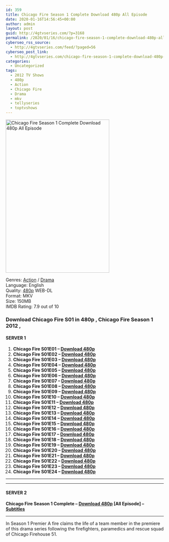 ```yaml
---
id: 359
title: Chicago Fire Season 1 Complete Download 480p All Episode
date: 2020-01-16T14:56:45+00:00
author: admin
layout: post
guid: http://4gtvseries.com/?p=3168
permalink: /2020/01/16/chicago-fire-season-1-complete-download-480p-all-episode-2/
cyberseo_rss_source:
  - http://4gtvseries.com/feed/?paged=56
cyberseo_post_link:
  - http://4gtvseries.com/chicago-fire-season-1-complete-download-480p-all-episode/
categories:
  - Uncategorized
tags:
  - 2012 TV Shows
  - 480p
  - Action
  - Chicago Fire
  - Drama
  - mkv
  - tellyseries
  - toptvshows
---
```

<img loading="lazy" class="aligncenter" src="https://1.bp.blogspot.com/-8BC4lJ4APts/XiB4sJQqKII/AAAAAAAAA4Y/Uqt2ofOM5v8-2sWPzuNJ7nt6Zk3hSPxqACK4BGAYYCw/s1600/Chicago%2BFire%2BSeason%2B1.jpg" alt="Chicago Fire Season 1 Complete Download 480p All Episode" width="330" height="488" />

Genres: <a href="http://4gtvseries.com/tag/action/" data-wpel-link="internal">Action</a> /&nbsp;<a href="http://4gtvseries.com/tag/drama/" data-wpel-link="internal">Drama</a>  
Language: English  
Quality:&nbsp;<a href="http://4gtvseries.com/tag/480p/" data-wpel-link="internal">480p</a> WEB-DL  
Format: MKV  
Size: 150MB  
IMDB Rating: 7.9 out of 10

### **Download Chicago Fire S01 in 480p , Chicago Fire Season 1 2012 ,&nbsp;**

#### <span><strong>SERVER 1</strong></span>

  1. **Chicago Fire S01E01 – <a href="http://slink.dl480p.xyz/vhDF1fx" data-wpel-link="external" target="_blank" rel="nofollow external noopener noreferrer" class="wpel-icon-left"><i class="wpel-icon fa fa-download" aria-hidden="true"></i>Download 480p</a>**
  2. **Chicago Fire S01E02 – <a href="http://slink.dl480p.xyz/ONZt" data-wpel-link="external" target="_blank" rel="nofollow external noopener noreferrer" class="wpel-icon-left"><i class="wpel-icon fa fa-download" aria-hidden="true"></i>Download 480p</a>**
  3. **Chicago Fire S01E03 – <a href="http://slink.dl480p.xyz/s7611GH" data-wpel-link="external" target="_blank" rel="nofollow external noopener noreferrer" class="wpel-icon-left"><i class="wpel-icon fa fa-download" aria-hidden="true"></i>Download 480p</a>**
  4. **Chicago Fire S01E04 – <a href="http://slink.dl480p.xyz/E8zui" data-wpel-link="external" target="_blank" rel="nofollow external noopener noreferrer" class="wpel-icon-left"><i class="wpel-icon fa fa-download" aria-hidden="true"></i>Download 480p</a>**
  5. **Chicago Fire S01E05 – <a href="http://slink.dl480p.xyz/qYsvMPab" data-wpel-link="external" target="_blank" rel="nofollow external noopener noreferrer" class="wpel-icon-left"><i class="wpel-icon fa fa-download" aria-hidden="true"></i>Download 480p</a>**
  6. **Chicago Fire S01E06 – <a href="http://slink.dl480p.xyz/rV4jP6Hi" data-wpel-link="external" target="_blank" rel="nofollow external noopener noreferrer" class="wpel-icon-left"><i class="wpel-icon fa fa-download" aria-hidden="true"></i>Download 480p</a>**
  7. **Chicago Fire S01E07 – <a href="http://slink.dl480p.xyz/HSJe0" data-wpel-link="external" target="_blank" rel="nofollow external noopener noreferrer" class="wpel-icon-left"><i class="wpel-icon fa fa-download" aria-hidden="true"></i>Download 480p</a>**
  8. **Chicago Fire S01E08 – <a href="http://slink.dl480p.xyz/Zejq" data-wpel-link="external" target="_blank" rel="nofollow external noopener noreferrer" class="wpel-icon-left"><i class="wpel-icon fa fa-download" aria-hidden="true"></i>Download 480p</a>**
  9. **Chicago Fire S01E09 – <a href="http://slink.dl480p.xyz/kfJF6CX" data-wpel-link="external" target="_blank" rel="nofollow external noopener noreferrer" class="wpel-icon-left"><i class="wpel-icon fa fa-download" aria-hidden="true"></i>Download 480p</a>**
 10. **Chicago Fire S01E10 – <a href="http://slink.dl480p.xyz/Deb7sCvk" data-wpel-link="external" target="_blank" rel="nofollow external noopener noreferrer" class="wpel-icon-left"><i class="wpel-icon fa fa-download" aria-hidden="true"></i>Download 480p</a>**
 11. **Chicago Fire S01E11 – <a href="http://slink.dl480p.xyz/sgoc" data-wpel-link="external" target="_blank" rel="nofollow external noopener noreferrer" class="wpel-icon-left"><i class="wpel-icon fa fa-download" aria-hidden="true"></i>Download 480p</a>**
 12. **Chicago Fire S01E12 – <a href="http://slink.dl480p.xyz/DAsbXK" data-wpel-link="external" target="_blank" rel="nofollow external noopener noreferrer" class="wpel-icon-left"><i class="wpel-icon fa fa-download" aria-hidden="true"></i>Download 480p</a>**
 13. **Chicago Fire S01E13 – <a href="http://slink.dl480p.xyz/5MYqCFz" data-wpel-link="external" target="_blank" rel="nofollow external noopener noreferrer" class="wpel-icon-left"><i class="wpel-icon fa fa-download" aria-hidden="true"></i>Download 480p</a>**
 14. **Chicago Fire S01E14 – <a href="http://slink.dl480p.xyz/fvyF0WJn" data-wpel-link="external" target="_blank" rel="nofollow external noopener noreferrer" class="wpel-icon-left"><i class="wpel-icon fa fa-download" aria-hidden="true"></i>Download 480p</a>**
 15. **Chicago Fire S01E15 – <a href="http://slink.dl480p.xyz/zFTntDMM" data-wpel-link="external" target="_blank" rel="nofollow external noopener noreferrer" class="wpel-icon-left"><i class="wpel-icon fa fa-download" aria-hidden="true"></i>Download 480p</a>**
 16. **Chicago Fire S01E16 – <a href="http://slink.dl480p.xyz/XxJ47Rb" data-wpel-link="external" target="_blank" rel="nofollow external noopener noreferrer" class="wpel-icon-left"><i class="wpel-icon fa fa-download" aria-hidden="true"></i>Download 480p</a>**
 17. **Chicago Fire S01E17 – <a href="http://slink.dl480p.xyz/gWHKTQp" data-wpel-link="external" target="_blank" rel="nofollow external noopener noreferrer" class="wpel-icon-left"><i class="wpel-icon fa fa-download" aria-hidden="true"></i>Download 480p</a>**
 18. **Chicago Fire S01E18 – <a href="http://slink.dl480p.xyz/Qscj1GD" data-wpel-link="external" target="_blank" rel="nofollow external noopener noreferrer" class="wpel-icon-left"><i class="wpel-icon fa fa-download" aria-hidden="true"></i>Download 480p</a>**
 19. **Chicago Fire S01E19 – <a href="http://slink.dl480p.xyz/lJMaWosl" data-wpel-link="external" target="_blank" rel="nofollow external noopener noreferrer" class="wpel-icon-left"><i class="wpel-icon fa fa-download" aria-hidden="true"></i>Download 480p</a>**
 20. **Chicago Fire S01E20 – <a href="http://slink.dl480p.xyz/PaSAHi2T" data-wpel-link="external" target="_blank" rel="nofollow external noopener noreferrer" class="wpel-icon-left"><i class="wpel-icon fa fa-download" aria-hidden="true"></i>Download 480p</a>**
 21. **Chicago Fire S01E21 – <a href="http://slink.dl480p.xyz/dOZe" data-wpel-link="external" target="_blank" rel="nofollow external noopener noreferrer" class="wpel-icon-left"><i class="wpel-icon fa fa-download" aria-hidden="true"></i>Download 480p</a>**
 22. **Chicago Fire S01E22 – <a href="http://slink.dl480p.xyz/7f3o1f3K" data-wpel-link="external" target="_blank" rel="nofollow external noopener noreferrer" class="wpel-icon-left"><i class="wpel-icon fa fa-download" aria-hidden="true"></i>Download 480p</a>**
 23. **Chicago Fire S01E23 – <a href="http://slink.dl480p.xyz/g9cjCHk" data-wpel-link="external" target="_blank" rel="nofollow external noopener noreferrer" class="wpel-icon-left"><i class="wpel-icon fa fa-download" aria-hidden="true"></i>Download 480p</a>**
 24. **Chicago Fire S01E24 – <a href="http://slink.dl480p.xyz/Ic5Ni7G" data-wpel-link="external" target="_blank" rel="nofollow external noopener noreferrer" class="wpel-icon-left"><i class="wpel-icon fa fa-download" aria-hidden="true"></i>Download 480p</a>**

* * *

* * *

#### <span><strong>SERVER 2</strong></span>

**Chicago Fire Season 1 Complete – <a href="http://dl480p.xyz/3406/" data-wpel-link="external" target="_blank" rel="nofollow external noopener noreferrer" class="wpel-icon-left"><i class="wpel-icon fa fa-download" aria-hidden="true"></i>Download 480p</a> [All Episode] – <a href="https://subscene.com/subtitles/chicago-fire-first-season" data-wpel-link="external" target="_blank" rel="nofollow external noopener noreferrer" class="wpel-icon-left"><i class="wpel-icon fa fa-download" aria-hidden="true"></i>Subtitles</a>**

* * *

In Season 1 Premier A fire claims the life of a team member in the premiere of this drama series following the firefighters, paramedics and rescue squad of Chicago Firehouse 51.

<div align="center">
</div>
